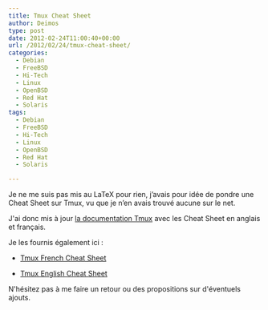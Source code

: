 ```yaml
---
title: Tmux Cheat Sheet
author: Deimos
type: post
date: 2012-02-24T11:00:40+00:00
url: /2012/02/24/tmux-cheat-sheet/
categories:
  - Debian
  - FreeBSD
  - Hi-Tech
  - Linux
  - OpenBSD
  - Red Hat
  - Solaris
tags:
  - Debian
  - FreeBSD
  - Hi-Tech
  - Linux
  - OpenBSD
  - Red Hat
  - Solaris

---
```


Je ne me suis pas mis au LaTeX pour rien, j’avais pour idée de pondre une Cheat Sheet sur Tmux, vu que je n’en avais trouvé aucune sur le net.

J'ai donc mis à jour [la documentation Tmux](http://wiki.deimos.fr/Tmux_:_le_multiplexeur_de_terminal_rempla%C3%A7ant_de_screen#Cheat_Sheet) avec les Cheat Sheet en anglais et français.

Je les fournis également ici :
  
* [Tmux French Cheat Sheet](http://wiki.deimos.fr/images/8/8b/Tmux_cheat_sheet_fr.pdf)
  
* [Tmux English Cheat Sheet](http://wiki.deimos.fr/images/c/cc/Tmux_cheat_sheet_en.pdf)

N'hésitez pas à me faire un retour ou des propositions sur d'éventuels ajouts.
